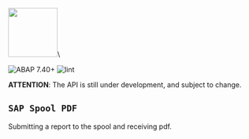 <img src="https://github.com/victorizbitskiy/zspool_pdf/blob/main/logo/logo.svg" height="100px"/>\

![ABAP 7.40+](https://img.shields.io/badge/ABAP-7.00%2B-brightgreen)
![lint](https://github.com/victorizbitskiy/zspool_pdf/actions/workflows/main.yml/badge.svg)

**ATTENTION**: The API is still under development, and subject to change.

## `SAP Spool PDF`

Submitting a report to the spool and receiving pdf.

